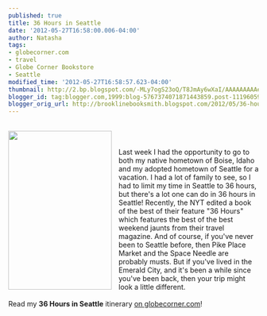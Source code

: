 ```yaml
---
published: true
title: 36 Hours in Seattle
date: '2012-05-27T16:58:00.006-04:00'
author: Natasha
tags:
- globecorner.com
- travel
- Globe Corner Bookstore
- Seattle
modified_time: '2012-05-27T16:58:57.623-04:00'
thumbnail: http://2.bp.blogspot.com/-MLy7ogS23oQ/T8JmAy6wXaI/AAAAAAAAAeI/Qe2OnpuU1mk/s72-c/36hrs.jpg
blogger_id: tag:blogger.com,1999:blog-5767374071871443859.post-1119605957633987059
blogger_orig_url: http://brooklinebooksmith.blogspot.com/2012/05/36-hours-in-seattle.html
---
```


<br /><a href="http://2.bp.blogspot.com/-MLy7ogS23oQ/T8JmAy6wXaI/AAAAAAAAAeI/Qe2OnpuU1mk/s1600/36hrs.jpg" imageanchor="1" style="clear: left; float: left; margin-bottom: 1em; margin-right: 1em;"><img border="0" height="320" src="http://2.bp.blogspot.com/-MLy7ogS23oQ/T8JmAy6wXaI/AAAAAAAAAeI/Qe2OnpuU1mk/s320/36hrs.jpg" width="208" /></a><br /><br />Last week I had the opportunity to go to both my native hometown of Boise, Idaho and my adopted hometown of Seattle for a vacation. I had a lot of family to see, so I had to limit my time in Seattle to 36 hours, but there's a lot one can do in 36 hours in Seattle! Recently, the NYT edited a book of the best of their feature "36 Hours" which features the best of the best weekend jaunts from their travel magazine. And of course, if you've never been to Seattle before, then Pike Place Market and the Space Needle are probably musts. But if you've lived in the Emerald City, and it's been a while since you've been back, then your trip might look a little different.<br /><br /><span style="font-family: inherit;">Read my&nbsp;<b>36 Hours in Seattle</b> itinerary&nbsp;<a href="http://globecornerbookstore.com/blogs/2012/05/27/36-hours-in-seattle/">on globecorner.com</a>!</span>